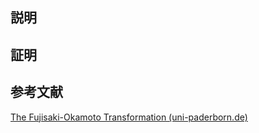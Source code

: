 ## 説明

## 証明


## 参考文献
[The Fujisaki-Okamoto Transformation (uni-paderborn.de)](https://cs.uni-paderborn.de/fileadmin/informatik/fg/cuk/Lehre/Abschlussarbeiten/Bachelorarbeiten/2014/BA_Lippert_FOT_final.pdf)
